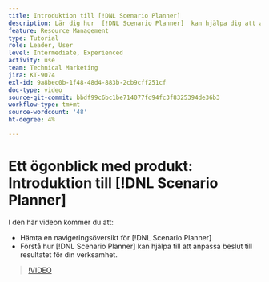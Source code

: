 ```yaml
---
title: Introduktion till [!DNL Scenario Planner]
description: Lär dig hur  [!DNL Scenario Planner]  kan hjälpa dig att anpassa besluten efter resultatet för din verksamhet. Lär dig navigera  [!DNL Scenario Planner].
feature: Resource Management
type: Tutorial
role: Leader, User
level: Intermediate, Experienced
activity: use
team: Technical Marketing
jira: KT-9074
exl-id: 9a8bec0b-1f48-48d4-883b-2cb9cff251cf
doc-type: video
source-git-commit: bbdf99c6bc1be714077fd94fc3f8325394de36b3
workflow-type: tm+mt
source-wordcount: '48'
ht-degree: 4%

---
```


# Ett ögonblick med produkt: Introduktion till [!DNL Scenario Planner]

I den här videon kommer du att:

* Hämta en navigeringsöversikt för [!DNL Scenario Planner]
* Förstå hur [!DNL Scenario Planner] kan hjälpa till att anpassa beslut till resultatet för din verksamhet.

>[!VIDEO](https://video.tv.adobe.com/v/335316/?quality=12&learn=on&enablevpops=1)
